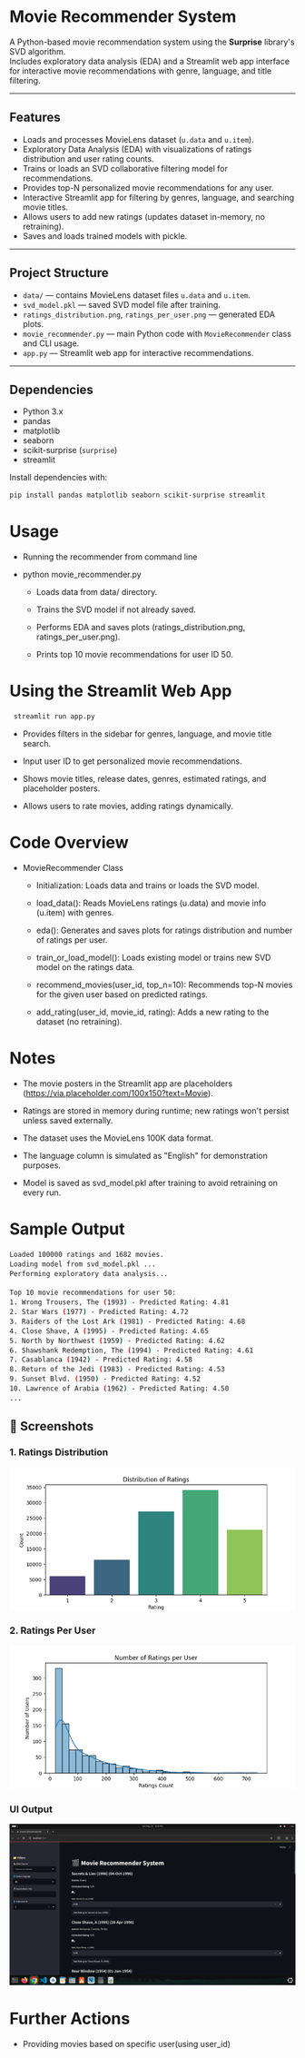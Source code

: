 # Movie Recommender System

A Python-based movie recommendation system using the **Surprise** library's SVD algorithm.  
Includes exploratory data analysis (EDA) and a Streamlit web app interface for interactive movie recommendations with genre, language, and title filtering.

---

## Features

- Loads and processes MovieLens dataset (`u.data` and `u.item`).
- Exploratory Data Analysis (EDA) with visualizations of ratings distribution and user rating counts.
- Trains or loads an SVD collaborative filtering model for recommendations.
- Provides top-N personalized movie recommendations for any user.
- Interactive Streamlit app for filtering by genres, language, and searching movie titles.
- Allows users to add new ratings (updates dataset in-memory, no retraining).
- Saves and loads trained models with pickle.

---

## Project Structure

- `data/` — contains MovieLens dataset files `u.data` and `u.item`.
- `svd_model.pkl` — saved SVD model file after training.
- `ratings_distribution.png`, `ratings_per_user.png` — generated EDA plots.
- `movie_recommender.py` — main Python code with `MovieRecommender` class and CLI usage.
- `app.py` — Streamlit web app for interactive recommendations.

---

## Dependencies

- Python 3.x  
- pandas  
- matplotlib  
- seaborn  
- scikit-surprise (`surprise`)  
- streamlit

Install dependencies with:

```bash
pip install pandas matplotlib seaborn scikit-surprise streamlit

```

# Usage
- Running the recommender from command line

- python movie_recommender.py

    - Loads data from data/ directory.

    - Trains the SVD model if not already saved.

    - Performs EDA and saves plots (ratings_distribution.png, ratings_per_user.png).

    - Prints top 10 movie recommendations for user ID 50.

# Using the Streamlit Web App
``` bash
 streamlit run app.py
 ```

- Provides filters in the sidebar for genres, language, and movie title search.

- Input user ID to get personalized movie recommendations.

- Shows movie titles, release dates, genres, estimated ratings, and placeholder posters.

- Allows users to rate movies, adding ratings dynamically.

# Code Overview
- MovieRecommender Class

    - Initialization: Loads data and trains or loads the SVD model.

    - load_data(): Reads MovieLens ratings (u.data) and movie info (u.item) with genres.

    - eda(): Generates and saves plots for ratings distribution and number of ratings per user.

    - train_or_load_model(): Loads existing model or trains new SVD model on the ratings data.

    - recommend_movies(user_id, top_n=10): Recommends top-N movies for the given user based on predicted ratings.

    - add_rating(user_id, movie_id, rating): Adds a new rating to the dataset (no retraining).

# Notes

- The movie posters in the Streamlit app are placeholders (https://via.placeholder.com/100x150?text=Movie).

- Ratings are stored in memory during runtime; new ratings won't persist unless saved externally.

- The dataset uses the MovieLens 100K data format.

- The language column is simulated as "English" for demonstration purposes.

- Model is saved as svd_model.pkl after training to avoid retraining on every run.

# Sample Output

``` bash 
Loaded 100000 ratings and 1682 movies.
Loading model from svd_model.pkl ...
Performing exploratory data analysis...

Top 10 movie recommendations for user 50:
1. Wrong Trousers, The (1993) - Predicted Rating: 4.81
2. Star Wars (1977) - Predicted Rating: 4.72
3. Raiders of the Lost Ark (1981) - Predicted Rating: 4.68
4. Close Shave, A (1995) - Predicted Rating: 4.65
5. North by Northwest (1959) - Predicted Rating: 4.62
6. Shawshank Redemption, The (1994) - Predicted Rating: 4.61
7. Casablanca (1942) - Predicted Rating: 4.58
8. Return of the Jedi (1983) - Predicted Rating: 4.53
9. Sunset Blvd. (1950) - Predicted Rating: 4.52
10. Lawrence of Arabia (1962) - Predicted Rating: 4.50
...

```

## 📸 Screenshots

### 1. Ratings Distribution
![Ratings Distribution](./ratings_distribution.png)

### 2. Ratings Per User
![Ratings Per User](./ratings_per_user.png)

### UI Output
![UI Output](./UI_output.png)

# Further Actions
- Providing movies based on specific user(using user_id)
